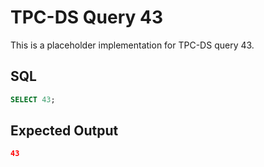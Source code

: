 # TPC-DS Query 43

This is a placeholder implementation for TPC-DS query 43.

## SQL
```sql
SELECT 43;
```

## Expected Output
```json
43
```
